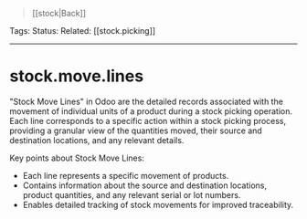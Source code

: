 > [[stock|Back]]

Tags: 
Status: 
Related: [[stock.picking]]

___

# stock.move.lines

"Stock Move Lines" in Odoo are the detailed records associated with the movement of individual units of a product during a stock picking operation. Each line corresponds to a specific action within a stock picking process, providing a granular view of the quantities moved, their source and destination locations, and any relevant details.

Key points about Stock Move Lines:

- Each line represents a specific movement of products.
- Contains information about the source and destination locations, product quantities, and any relevant serial or lot numbers.
- Enables detailed tracking of stock movements for improved traceability.